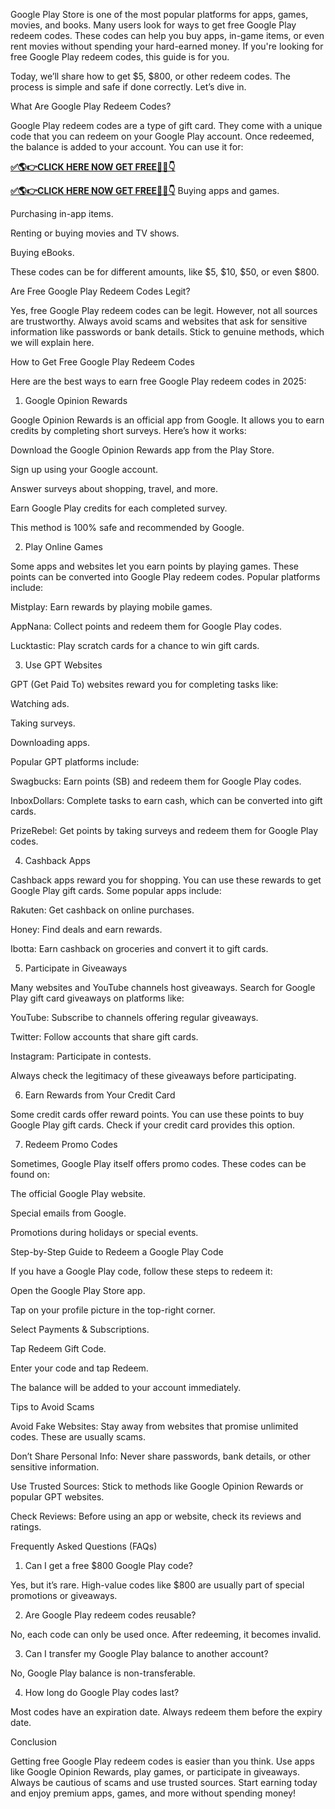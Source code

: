 Google Play Store is one of the most popular platforms for apps, games, movies, and books. Many users look for ways to get free Google Play redeem codes. These codes can help you buy apps, in-game items, or even rent movies without spending your hard-earned money. If you're looking for free Google Play redeem codes, this guide is for you.

Today, we’ll share how to get $5, $800, or other redeem codes. The process is simple and safe if done correctly. Let’s dive in.

What Are Google Play Redeem Codes?

Google Play redeem codes are a type of gift card. They come with a unique code that you can redeem on your Google Play account. Once redeemed, the balance is added to your account. You can use it for:

**[✅🌎👉CLICK HERE NOW GET FREE📌✅👇](https://mdshamiul.com/Google%20Play%20Gift%20Card/)**

**[✅🌎👉CLICK HERE NOW GET FREE📌✅👇](https://mdshamiul.com/Google%20Play%20Gift%20Card/)**
Buying apps and games.

Purchasing in-app items.

Renting or buying movies and TV shows.

Buying eBooks.

These codes can be for different amounts, like $5, $10, $50, or even $800.

Are Free Google Play Redeem Codes Legit?

Yes, free Google Play redeem codes can be legit. However, not all sources are trustworthy. Always avoid scams and websites that ask for sensitive information like passwords or bank details. Stick to genuine methods, which we will explain here.

How to Get Free Google Play Redeem Codes

Here are the best ways to earn free Google Play redeem codes in 2025:

1. Google Opinion Rewards

Google Opinion Rewards is an official app from Google. It allows you to earn credits by completing short surveys. Here’s how it works:

Download the Google Opinion Rewards app from the Play Store.

Sign up using your Google account.

Answer surveys about shopping, travel, and more.

Earn Google Play credits for each completed survey.

This method is 100% safe and recommended by Google.

2. Play Online Games

Some apps and websites let you earn points by playing games. These points can be converted into Google Play redeem codes. Popular platforms include:

Mistplay: Earn rewards by playing mobile games.

AppNana: Collect points and redeem them for Google Play codes.

Lucktastic: Play scratch cards for a chance to win gift cards.

3. Use GPT Websites

GPT (Get Paid To) websites reward you for completing tasks like:

Watching ads.

Taking surveys.

Downloading apps.

Popular GPT platforms include:

Swagbucks: Earn points (SB) and redeem them for Google Play codes.

InboxDollars: Complete tasks to earn cash, which can be converted into gift cards.

PrizeRebel: Get points by taking surveys and redeem them for Google Play codes.

4. Cashback Apps

Cashback apps reward you for shopping. You can use these rewards to get Google Play gift cards. Some popular apps include:

Rakuten: Get cashback on online purchases.

Honey: Find deals and earn rewards.

Ibotta: Earn cashback on groceries and convert it to gift cards.

5. Participate in Giveaways

Many websites and YouTube channels host giveaways. Search for Google Play gift card giveaways on platforms like:

YouTube: Subscribe to channels offering regular giveaways.

Twitter: Follow accounts that share gift cards.

Instagram: Participate in contests.

Always check the legitimacy of these giveaways before participating.

6. Earn Rewards from Your Credit Card

Some credit cards offer reward points. You can use these points to buy Google Play gift cards. Check if your credit card provides this option.

7. Redeem Promo Codes

Sometimes, Google Play itself offers promo codes. These codes can be found on:

The official Google Play website.

Special emails from Google.

Promotions during holidays or special events.

Step-by-Step Guide to Redeem a Google Play Code

If you have a Google Play code, follow these steps to redeem it:

Open the Google Play Store app.

Tap on your profile picture in the top-right corner.

Select Payments & Subscriptions.

Tap Redeem Gift Code.

Enter your code and tap Redeem.

The balance will be added to your account immediately.

Tips to Avoid Scams

Avoid Fake Websites: Stay away from websites that promise unlimited codes. These are usually scams.

Don’t Share Personal Info: Never share passwords, bank details, or other sensitive information.

Use Trusted Sources: Stick to methods like Google Opinion Rewards or popular GPT websites.

Check Reviews: Before using an app or website, check its reviews and ratings.

Frequently Asked Questions (FAQs)

1. Can I get a free $800 Google Play code?

Yes, but it’s rare. High-value codes like $800 are usually part of special promotions or giveaways.

2. Are Google Play redeem codes reusable?

No, each code can only be used once. After redeeming, it becomes invalid.

3. Can I transfer my Google Play balance to another account?

No, Google Play balance is non-transferable.

4. How long do Google Play codes last?

Most codes have an expiration date. Always redeem them before the expiry date.

Conclusion

Getting free Google Play redeem codes is easier than you think. Use apps like Google Opinion Rewards, play games, or participate in giveaways. Always be cautious of scams and use trusted sources. Start earning today and enjoy premium apps, games, and more without spending money!

